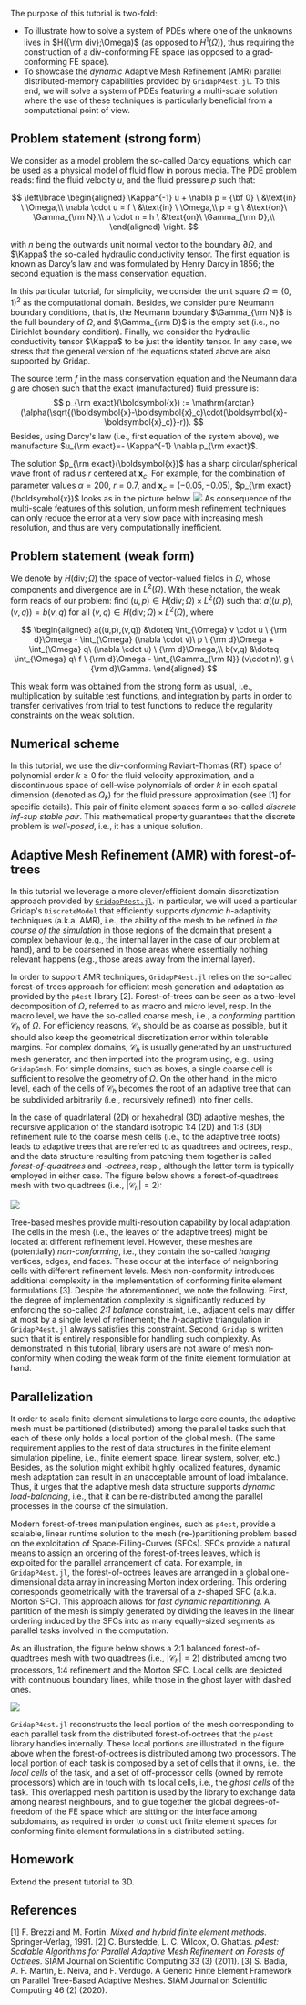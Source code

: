 <!--This file was generated, do not modify it.-->
The purpose of this tutorial is two-fold:
 - To illustrate how to solve a system of PDEs where one of the unknowns
   lives in $H({\rm div};\Omega)$ (as opposed to $H^1(\Omega)$), thus requiring
   the construction of a div-conforming FE space (as opposed to a grad-conforming FE space).
 - To showcase the *dynamic* Adaptive Mesh Refinement (AMR) parallel distributed-memory
   capabilities provided by `GridapP4est.jl`. To this end, we will solve a system of PDEs featuring a
   multi-scale solution where the use of these techniques is particularly beneficial from a computational
   point of view.

## Problem statement (strong form)

We consider as a model problem the so-called Darcy equations, which can be used
as a physical model of fluid flow in porous media. The PDE problem reads: find the fluid velocity $u$, and the fluid pressure $p$ such that:

$$
   \left\lbrace
   \begin{aligned}
      \Kappa^{-1} u + \nabla p = {\bf 0}  \ &\text{in} \ \Omega,\\
      \nabla \cdot u = f  \ &\text{in} \ \Omega,\\
      p = g \ &\text{on}\ \Gamma_{\rm N},\\
      u \cdot n = h \ &\text{on}\  \Gamma_{\rm D},\\
   \end{aligned}
   \right.
$$

with $n$ being the outwards unit normal vector to the boundary $\partial\Omega$, and $\Kappa$ the so-called hydraulic conductivity tensor.  The first equation is known as Darcy’s law and was formulated by Henry Darcy in 1856; the second equation is the mass conservation equation.

In this particular tutorial, for simplicity, we consider the unit square $\Omega \doteq (0,1)^2$ as the computational domain. Besides, we consider pure Neumann boundary conditions, that is, the Neumann boundary $\Gamma_{\rm N}$ is the full boundary of $\Omega$, and $\Gamma_{\rm D}$ is the empty set (i.e., no Dirichlet boundary condition). Finally, we consider the hydraulic conductivity tensor $\Kappa$ to be just the identity tensor. In any case, we stress that the general version of the equations stated above are also supported by Gridap.

The source term $f$ in the mass conservation equation and the Neumann data $g$ are chosen such that the exact (manufactured) fluid pressure is:
$$
p_{\rm exact}(\boldsymbol{x}) := \mathrm{arctan}(\alpha(\sqrt{(\boldsymbol{x}-\boldsymbol{x}_c)\cdot(\boldsymbol{x}-\boldsymbol{x}_c)}-r)).
$$
Besides, using Darcy's law (i.e., first equation of the system above), we manufacture $u_{\rm exact}=- \Kappa^{-1} \nabla p_{\rm exact}$.

The solution $p_{\rm exact}(\boldsymbol{x})$ has a sharp circular/spherical wave front of radius $r$ centered at $\boldsymbol{x}_c$. For example, for the combination of parameter values $\alpha=200$, $r=0.7$, and $\boldsymbol{x}_c=(-0.05, -0.05)$, $p_{\rm exact}(\boldsymbol{x})$ looks as in the picture below:
![](../../assets/literate_figures/darcy_amr/circular_sharp_wave_2d_scaled.png)
As consequence of the multi-scale features of this solution, uniform mesh refinement techniques can only reduce the error at a very slow pace with increasing mesh resolution, and thus are very computationally inefficient.

## Problem statement (weak form)

We denote by $H(\mathrm{div};\Omega)$ the space of vector-valued fields in $\Omega$, whose components and divergence are in $L^2(\Omega)$. With these notation, the weak form reads of our problem: find $(u,p)\in H(\mathrm{div};\Omega)\times L^2(\Omega)$ such that $a((u,p),(v,q)) = b(v,q)$ for all $(v,q)\in H(\mathrm{div};\Omega)\times L^2(\Omega)$, where

$$
\begin{aligned}
a((u,p),(v,q)) &\doteq \int_{\Omega}  v \cdot u \ {\rm d}\Omega - \int_{\Omega} (\nabla \cdot v)\ p \ {\rm d}\Omega + \int_{\Omega} q\ (\nabla \cdot u) \ {\rm d}\Omega,\\
b(v,q) &\doteq \int_{\Omega} q\ f \ {\rm  d}\Omega - \int_{\Gamma_{\rm N}} (v\cdot n)\ g  \ {\rm  d}\Gamma.
\end{aligned}
$$

This weak form was obtained from the strong form as usual, i.e., multiplication by suitable test functions, and integration by parts in order to transfer derivatives from trial to test functions to reduce the regularity constraints on the weak solution.

 ## Numerical scheme

In this tutorial, we use the div-conforming Raviart-Thomas (RT) space of polynomial order $k\geq0$ for the fluid velocity approximation, and a discontinuous space of cell-wise polynomials of order $k$ in each spatial dimension (denoted as $Q_k$) for the fluid pressure approximation (see [1] for specific details). This pair of finite element spaces form a so-called *discrete inf-sup stable pair*. This mathematical property guarantees that the discrete problem is *well-posed*, i.e., it has a unique solution.

## Adaptive Mesh Refinement (AMR) with forest-of-trees

In this tutorial we leverage a more clever/efficient domain discretization approach provided by [`GridapP4est.jl`](https://github.com/gridap/GridapP4est.jl). In particular, we will used a particular Gridap's `DiscreteModel` that efficiently supports *dynamic* $h$-adaptivity techniques (a.k.a. AMR), i.e., the ability of the mesh to be refined *in the course of the simulation* in those regions of the domain that present a complex behaviour (e.g., the internal layer in the case of our problem at hand), and to be coarsened in those areas where essentially nothing relevant happens (e.g., those areas away from the internal layer).

In order to support AMR techniques, `GridapP4est.jl` relies on the so-called forest-of-trees approach for efficient mesh generation and adaptation as provided by the `p4est` library [2]. Forest-of-trees can be seen as a two-level decomposition of $\Omega$, referred to as macro and micro level, resp. In the macro level, we have the so-called coarse mesh, i.e., a *conforming* partition $\mathcal{C}_h$ of $\Omega$. For efficiency reasons, $\mathcal{C}_h$ should be as coarse as possible, but it should also keep the geometrical discretization error within tolerable margins. For complex domains, $\mathcal{C}_h$ is usually generated by an unstructured mesh generator, and then imported into the program using, e.g., using `GridapGmsh`. For simple domains, such as boxes, a single coarse cell is sufficient to resolve the geometry of $\Omega$. On the other hand, in the micro level, each of the cells of $\mathcal{C}_h$ becomes the root of an adaptive tree that can be subdivided arbitrarily (i.e., recursively refined) into finer cells.

In the case of quadrilateral (2D) or hexahedral (3D) adaptive meshes, the recursive application of the standard isotropic 1:4 (2D) and 1:8 (3D) refinement rule to the coarse mesh cells (i.e., to the adaptive tree roots) leads to adaptive trees that are referred to as quadtrees and octrees, resp., and the data structure resulting from patching them together is called *forest-of-quadtrees* and *-octrees*, resp., although the latter term is typically employed in either case. The figure below shows a forest-of-quadtrees mesh with two quadtrees (i.e., $|\mathcal{C}_h|=2$):

![](../../assets/literate_figures/darcy_amr/forest_of_trees_partition.png)

Tree-based meshes provide multi-resolution capability by local adaptation. The cells in the mesh (i.e., the leaves of the adaptive trees) might be located at different refinement level.  However, these meshes are (potentially)  *non-conforming*, i.e., they contain the so-called *hanging* vertices, edges, and faces.  These occur at the interface of neighboring cells with different refinement levels. Mesh non-conformity introduces additional complexity in the implementation of conforming finite element formulations [3].  Despite the aforementioned, we note the following. First, the degree of implementation complexity is significantly reduced by enforcing the so-called *2:1 balance* constraint, i.e., adjacent cells may differ at most by a single level of refinement; the $h$-adaptive triangulation in `GridapP4est.jl` always satisfies this constraint. Second, `Gridap` is written such that it is entirely responsible for handling such complexity. As demonstrated in this tutorial, library users are not aware of mesh non-conformity when coding the weak form of the finite element formulation at hand.

## Parallelization

It order to scale finite element simulations to large core counts, the adaptive mesh must be partitioned (distributed) among the parallel tasks such that each of these only holds a local portion of the global mesh. (The same requirement applies to the rest of data structures in the finite element simulation pipeline, i.e., finite element space, linear system, solver, etc.) Besides, as the solution might exhibit highly localized features, dynamic mesh adaptation can result in an unacceptable amount of load imbalance. Thus, it urges that the adaptive mesh data structure supports *dynamic load-balancing*, i.e., that it can be re-distributed among the parallel processes in the course of the simulation.

Modern forest-of-trees manipulation engines, such as `p4est`, provide a scalable, linear runtime solution to the mesh (re-)partitioning problem based on the exploitation of Space-Filling-Curves (SFCs). SFCs provide a natural means to assign an ordering of the forest-of-trees leaves, which is exploited for the parallel arrangement of data. For example, in `GridapP4est.jl`, the forest-of-octrees leaves are arranged in a global one-dimensional data array in increasing Morton index ordering. This ordering corresponds geometrically with the traversal of a $z$-shaped SFC (a.k.a. Morton SFC). This approach allows for *fast dynamic repartitioning*. A partition of the mesh is simply generated by dividing the leaves in the linear ordering induced by the SFCs into as many equally-sized segments as parallel tasks involved in the computation.

As an illustration, the figure below shows a 2:1 balanced forest-of-quadtrees mesh with two quadtrees (i.e., $|\mathcal{C}_h|=2$) distributed among two processors, 1:4 refinement and the Morton SFC. Local cells are depicted with continuous boundary lines, while those in the ghost layer with dashed ones.

![](../../assets/literate_figures/darcy_amr/forest_of_trees.png)

`GridapP4est.jl` reconstructs the local portion of the mesh corresponding to each parallel task from the distributed forest-of-octrees that the `p4est` library handles internally. These local portions are illustrated in the figure above when the forest-of-octrees is distributed among two processors. The local portion of each task is composed by a set of cells that it owns, i.e., the *local cells* of the task, and a set of off-processor cells (owned by remote processors) which are in touch with its local cells, i.e., the *ghost cells* of the task. This overlapped mesh partition is used by the library to exchange data among nearest neighbours, and to glue together the global degrees-of-freedom of the FE space which are sitting on the interface among subdomains, as required in order to construct finite element spaces for conforming finite element formulations in a distributed setting.

## Homework

Extend the present tutorial to 3D.

## References

[1] F. Brezzi and M. Fortin. *Mixed and hybrid finite element methods*. Springer-Verlag, 1991.
[2] C. Burstedde, L. C. Wilcox, O. Ghattas. *p4est: Scalable Algorithms for Parallel Adaptive Mesh Refinement on Forests of Octrees*. SIAM Journal on Scientific Computing 33 (3) (2011).
[3] S. Badia, A. F. Martin, E. Neiva, and F. Verdugo. A Generic Finite Element Framework on Parallel Tree-Based Adaptive Meshes. SIAM Journal on Scientific Computing 46 (2) (2020).

